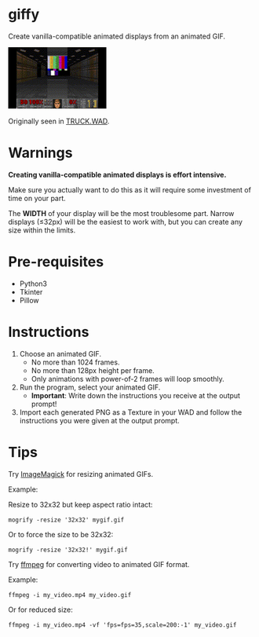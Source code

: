 # giffy

Create vanilla-compatible animated displays from an animated GIF.

![](web/tpn.gif)

Originally seen in [TRUCK.WAD](https://www.doomworld.com/idgames/levels/doom2/deathmatch/s-u/truck).

# Warnings

**Creating vanilla-compatible animated displays is effort intensive.**

Make sure you actually want to do this as it will require some investment of time on your part.

The **WIDTH** of your display will be the most troublesome part. Narrow displays (&le;32px) will be the easiest to work with, but you can create any size within the limits.

# Pre-requisites

* Python3
* Tkinter
* Pillow

# Instructions

1. Choose an animated GIF.
    * No more than 1024 frames.
    * No more than 128px height per frame.
    * Only animations with power-of-2 frames will loop smoothly.
2. Run the program, select your animated GIF.
    * **Important**: Write down the instructions you receive at the output prompt!
3. Import each generated PNG as a Texture in your WAD and follow the instructions you were given at the output prompt.

# Tips

Try [ImageMagick](https://imagemagick.org/index.php) for resizing animated GIFs.

Example:

Resize to 32x32 but keep aspect ratio intact:

```
mogrify -resize '32x32' mygif.gif
```

Or to force the size to be 32x32:

```
mogrify -resize '32x32!' mygif.gif
```

Try [ffmpeg](https://ffmpeg.org/) for converting video to animated GIF format.

Example:

```
ffmpeg -i my_video.mp4 my_video.gif
```

Or for reduced size:

```
ffmpeg -i my_video.mp4 -vf 'fps=fps=35,scale=200:-1' my_video.gif
```


